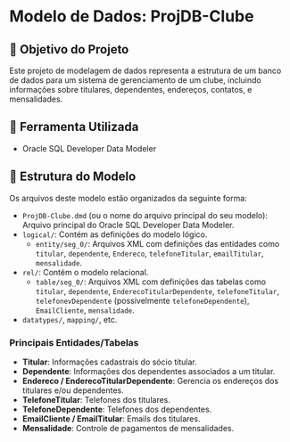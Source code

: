 # Modelo de Dados: ProjDB-Clube

## 🎯 Objetivo do Projeto

Este projeto de modelagem de dados representa a estrutura de um banco de dados para um sistema de gerenciamento de um clube, incluindo informações sobre titulares, dependentes, endereços, contatos, e mensalidades.

## 🔧 Ferramenta Utilizada

* Oracle SQL Developer Data Modeler

## 📂 Estrutura do Modelo

Os arquivos deste modelo estão organizados da seguinte forma:

* `ProjDB-Clube.dmd` (ou o nome do arquivo principal do seu modelo): Arquivo principal do Oracle SQL Developer Data Modeler.
* `logical/`: Contém as definições do modelo lógico.
    * `entity/seg_0/`: Arquivos XML com definições das entidades como `titular`, `dependente`, `Endereco`, `telefoneTitular`, `emailTitular`, `mensalidade`.
* `rel/`: Contém o modelo relacional.
    * `table/seg_0/`: Arquivos XML com definições das tabelas como `titular`, `dependente`, `EnderecoTitularDependente`, `telefoneTitular`, `telefonevDependente` (possivelmente `telefoneDependente`), `EmailCliente`, `mensalidade`.
* `datatypes/`, `mapping/`, etc.

### Principais Entidades/Tabelas

* **Titular**: Informações cadastrais do sócio titular.
* **Dependente**: Informações dos dependentes associados a um titular.
* **Endereco / EnderecoTitularDependente**: Gerencia os endereços dos titulares e/ou dependentes.
* **TelefoneTitular**: Telefones dos titulares.
* **TelefoneDependente**: Telefones dos dependentes.
* **EmailCliente / EmailTitular**: Emails dos titulares.
* **Mensalidade**: Controle de pagamentos de mensalidades.
